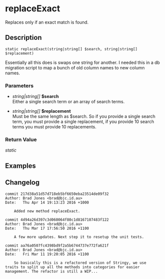 # replaceExact
Replaces only if an exact match is found.

## Description
`static replaceExact(string|string[] $search, string|string[] $replacement)`

Essentially all this does is swaps one string for another.
I needed this in a db migration script to map a bunch of
old column names to new column names.

### Parameters
* _string|string[]_ __$search__  
Either a single search term or
an array of search terms.

* _string|string[]_ __$replacement__  
Must be the same length as $search.
So if you provide a single search
term, you must provide a single
replacement, if you provide 10
search terms you must provide 10
replacements.


### Return Value
_static_  


## Examples

## Changelog
```
commit 217d38a51d57d718eb5bf6650eba23514de09f32
Author: Brad Jones <brad@bjc.id.au>
Date:   Thu Apr 14 19:13:23 2016 +1000

    Added new method replaceExact.

commit 4d94a26d397c3d060064f80c1d8167107483f122
Author: Brad Jones <brad@bjc.id.au>
Date:   Thu Mar 17 17:56:50 2016 +1100

    A few more updates. Next step it to resetup the unit tests.

commit aa76a0507fc4398bd9f2a5b6744737e772fa621f
Author: Brad Jones <brad@bjc.id.au>
Date:   Fri Mar 11 19:20:05 2016 +1100

    So basically this is a refactored version of Stringy, we use traits to split up all the methods into categories for easier management. The refactor is still a WIP...
```